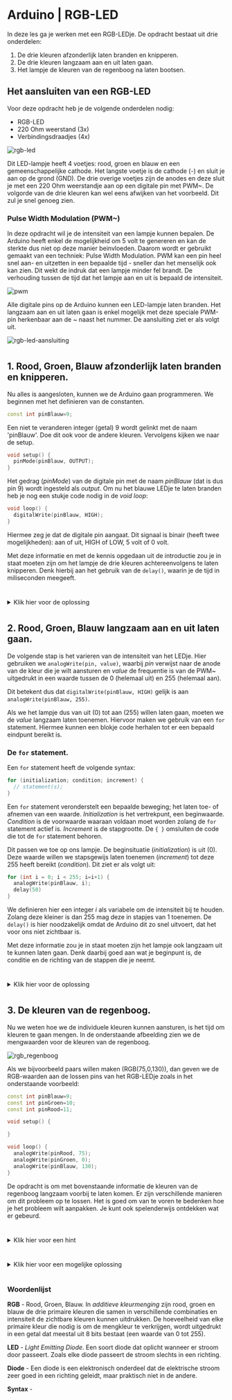 # Arduino | RGB-LED

In deze les ga je werken met een RGB-LEDje. De opdracht bestaat uit drie onderdelen:

1. De drie kleuren afzonderlijk laten branden en knipperen.
2. De drie kleuren langzaam aan en uit laten gaan.
3. Het lampje de kleuren van de regenboog na laten bootsen.


## Het aansluiten van een RGB-LED

Voor deze opdracht heb je de volgende onderdelen nodig:

- RGB-LED
- 220 Ohm weerstand (3x)
- Verbindingsdraadjes (4x)

![rgb-led](../assets/images/rgb_led.png) 

Dit LED-lampje heeft 4 voetjes: rood, groen en blauw en een gemeenschappelijke cathode. Het langste voetje is de cathode (-) en sluit je aan op de grond (GND). De drie overige voetjes zijn de anodes en deze sluit je met een 220 Ohm weerstandje aan op een digitale pin met PWM~.  De volgorde van de drie kleuren kan wel eens afwijken van het voorbeeld. Dit zul je snel genoeg zien. 

### Pulse Width Modulation (PWM~)
In deze opdracht wil je de intensiteit van een lampje kunnen bepalen. De Arduino heeft enkel de mogelijkheid om 5 volt te genereren en kan de sterkte dus niet op deze manier beinvloeden. Daarom wordt er gebruikt gemaakt van een techniek: Pulse Width Modulation. PWM kan een pin heel snel aan- en uitzetten in een bepaalde tijd - sneller dan het menselijk ook kan zien. Dit wekt de indruk dat een lampje minder fel brandt. De verhouding tussen de tijd dat het lampje aan en uit is bepaald de intensiteit. 

![pwm](../assets/images/pwm.png)

Alle digitale pins op de Arduino kunnen een LED-lampje laten branden. Het langzaam aan en uit laten gaan is enkel mogelijk met deze speciale PWM-pin herkenbaar aan de ~ naast het nummer. De aansluiting ziet er als volgt uit.

![rgb-led-aansluiting](../assets/images/rgb_led_aansluiting.png)

#

## 1. Rood, Groen, Blauw afzonderlijk laten branden en knipperen.

Nu alles is aangesloten, kunnen we de Arduino gaan programmeren. We beginnen met het definieren van de constanten.


```ino
const int pinBlauw=9;
```
Een niet te veranderen integer (getal) 9 wordt gelinkt met de naam 'pinBlauw'. Doe dit ook voor de andere kleuren.
Vervolgens kijken we naar de setup.

```ino
void setup() {
  pinMode(pinBlauw, OUTPUT);
}
```
Het gedrag (*pinMode*) van de digitale pin met de naam *pinBlauw* (dat is dus pin 9) wordt ingesteld als *output*. 
Om nu het blauwe LEDje te laten branden heb je nog een stukje code nodig in de *void loop*:

```ino
void loop() {
  digitalWrite(pinBlauw, HIGH);
}
```

Hiermee zeg je dat de digitale pin aangaat. Dit signaal is binair (heeft twee mogelijkheden): aan of uit, HIGH of LOW, 5 volt of 0 volt. 

Met deze informatie en met de kennis opgedaan uit de introductie zou je in staat moeten zijn om het lampje de drie kleuren achtereenvolgens te laten knipperen. Denk hierbij aan het gebruik van de ```delay()```, waarin je de tijd in miliseconden meegeeft.


#
<details>
<summary>Klik hier voor de oplossing</summary>

```ino
const int pinBlauw=9;
const int pinGroen=10;
const int pinRood=11;

void setup() {
  pinMode(pinBlauw, OUTPUT);
  pinMode(pinGroen, OUTPUT);
  pinMode(pinRood, OUTPUT);
}

void loop() {
  digitalWrite(pinBlauw,HIGH);
  delay(500)
  digitalWrite(pinBlauw,LOW);
  delay(500)
  digitalWrite(pinGroen,HIGH);
  delay(500)
  digitalWrite(pinGroen,LOW);
  delay(500)
  digitalWrite(pinRood,HIGH);
  delay(500)
  digitalWrite(pinRood,LOW);
  delay(500)
}
```

</details>

#
## 2. Rood, Groen, Blauw langzaam aan en uit laten gaan.

De volgende stap is het varieren van de intensiteit van het LEDje. Hier gebruiken we ```analogWrite(pin, value)```, waarbij *pin* verwijst naar de anode van de kleur die je wilt aansturen en *value* de frequentie is van de PWM~ uitgedrukt in een waarde tussen de 0 (helemaal uit) en 255 (helemaal aan). 

Dit betekent dus dat ```digitalWrite(pinBlauw, HIGH)``` gelijk is aan ```analogWrite(pinBlauw, 255)```. 

Als we het lampje dus van uit (0) tot aan (255) willen laten gaan, moeten we de *value* langzaam laten toenemen. Hiervoor maken we gebruik van een `for` statement. Hiermee kunnen een blokje code herhalen tot er een bepaald eindpunt bereikt is.


### De `for` statement. 

Een `for` statement heeft de volgende syntax:
```ino
for (initialization; condition; increment) {
  // statement(s);
}
```
Een `for` statement veronderstelt een bepaalde beweging; het laten toe- of afnemen van een waarde. *Initialization* is het vertrekpunt, een beginwaarde. *Condition* is de voorwaarde waaraan voldaan moet worden zolang de `for` statement actief is. *Increment* is de stapgrootte. De `{ }` omsluiten de code die tot de `for` statement behoren.

Dit passen we toe op ons lampje. De beginsituatie (*initialization*) is uit (0). Deze waarde willen we stapsgewijs laten toenemen (*increment*) tot deze 255 heeft bereikt (*condition*). Dit ziet er als volgt uit:

```ino
for (int i = 0; i < 255; i=i+1) {
  analogWrite(pinBlauw, i);
  delay(50)
}
```
We definieren hier een integer *i* als variabele om de intensiteit bij te houden. Zolang deze kleiner is dan 255 mag deze in stapjes van 1 toenemen. De `delay()` is hier noodzakelijk omdat de Arduino dit zo snel uitvoert, dat het voor ons niet zichtbaar is. 

Met deze informatie zou je in staat moeten zijn het lampje ook langzaam uit te kunnen laten gaan. Denk daarbij goed aan wat je beginpunt is, de conditie en de richting van de stappen die je neemt. 

#
<details>
<summary>Klik hier voor de oplossing</summary>

```ino
const int pinBlauw=9;
const int pinGroen=10;
const int pinRood=11;

void setup() {
  // De pinMode hoeft niet gespecificeerd te worden in combinatie met analogWrite.
}

void loop() {
  for (int i = 0; i < 255; i=i+1) {
    analogWrite(pinBlauw, i);
    delay(50)
  }
  for (int i = 255, i > 0; i=i-1) {
    analogWrite(pinBlauw, i);
    delay(50)
  }
  for (int i = 0; i < 255; i=i+1) {
    analogWrite(pinGroen, i);
    delay(50)
  }
  for (int i = 255, i > 0; i=i-1) {
    analogWrite(pinGroen, i);
    delay(50)
  }
  for (int i = 0; i < 255; i=i+1) {
    analogWrite(pinRood, i);
    delay(50)
  }
  for (int i = 255, i > 0; i=i-1) {
    analogWrite(pinRood, i);
    delay(50)
  }
}
```
Deze code kan korter en efficienter. Kijk hiervoor bij de extra opdrachten.

</details>

#

## 3. De kleuren van de regenboog.

Nu we weten hoe we de individuele kleuren kunnen aansturen, is het tijd om kleuren te gaan mengen. In de onderstaande afbeelding zien we de mengwaarden voor de kleuren van de regenboog.

![rgb_regenboog](../assets/images/rgb_regenboog.png)

Als we bijvoorbeeld paars willen maken (RGB(75,0,130)), dan geven we de RGB-waarden aan de lossen pins van het RGB-LEDje zoals in het onderstaande voorbeeld:

```ino
const int pinBlauw=9;
const int pinGroen=10;
const int pinRood=11;

void setup() {

}

void loop() {
  analogWrite(pinRood, 75);
  analogWrite(pinGroen, 0);
  analogWrite(pinBlauw, 130);
}
```

De opdracht is om met bovenstaande informatie de kleuren van de regenboog langzaam voorbij te laten komen. Er zijn verschillende manieren om dit probleem op te lossen. Het is goed om van te voren te bedenken hoe je het probleem wilt aanpakken. Je kunt ook spelenderwijs ontdekken wat er gebeurd. 

#
<details>
<summary>Klik hier voor een hint</summary>

Als je kijkt naar de kleuren van de regenboog, kun je een patroon herkennen in de RGB-waarden. 

Bij de eerste drie kleuren is rood volledig aan. Bij kleur 2,3 en 4 is groen aan. En bij de laatste twee is blauw belangrijk. 

Je zou rood langzaam aan kunnen laten gaan. Vervolgens groen langzaam aan laten gaan, voordat je rood weer langzaam uit laat gaan. Enzovoort. 
</details>

#

<details>
<summary>Klik hier voor een mogelijke oplossing</summary>

```ino
const int pinBlauw=9;
const int pinGroen=10;
const int pinRood=11;

// De intensiteit 
int iRood=0;
int iGroen=0;
int iBlauw=0;

void setup() {

}

void loop() {
  
  // rood langzaam aan
  for(iRood=0;iRood<255;iRood++){
    analogWrite(pinRood,iRood);
    delay(10);
  }
  
  // groen langzaam aan
  for(iGroen=0;iGroen<255;iGroen++){
    analogWrite(pinGroen,iGroen);
    delay(10);
  }
  
  // rood langzaam uit
  for(iRood=255;iRood>0;iRood--){
    analogWrite(pinRood,iRood);
    delay(10);
  }

  // blauw langzaam aan
  for(iBlauw=0;iBlauw<255;iBlauw++){
    analogWrite(pinBlauw,iBlauw);
    delay(10);
  }

  // groen langzaam uit
  for(iGroen=255;iGroen>0;iGroen--){
    analogWrite(pinGroen,iGroen);
    delay(10);
  }

  // rood langzaam aan
  for(iRood=0;iRood<255;iRood++){
    analogWrite(pinRood,iRood);
    delay(10);
  }

  // blauw en rood langzaam uit
  for(iRood=255;iRood>0;iRood--){
    analogWrite(pinRood,iRood);
    analogWrite(pinBlauw, iRood);
    delay(10);
  }

  delay(3000);
  

}
```
Deze code kan korter en efficienter. Kijk hiervoor bij de extra opdrachten.

</details>




#
### Woordenlijst

**RGB** - Rood, Groen, Blauw. In *additieve kleurmenging* zijn rood, groen en blauw de drie primaire kleuren die samen in verschillende combinaties en intensiteit de zichtbare kleuren kunnen uitdrukken. De hoeveelheid van elke primaire kleur die nodig is om de mengkleur te verkrijgen, wordt uitgedrukt in een getal dat meestal uit 8 bits bestaat (een waarde van 0 tot 255).

**LED** - *Light Emitting Diode*. Een soort diode dat oplicht wanneer er stroom door passeert. Zoals elke diode passeert de stroom slechts in een richting. 

**Diode** - Een diode is een elektronisch onderdeel dat de elektrische stroom zeer goed in een richting geleidt, maar praktisch niet in de andere. 

**Syntax** - 
